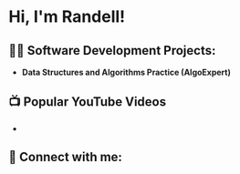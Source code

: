 <h1>Hi, I'm Randell! </h1>

<h2>👨‍💻 Software Development Projects:</h2>

- <b>Data Structures and Algorithms Practice (AlgoExpert)</b>
  
  
  
<h2>📺 Popular YouTube Videos</h2>

- 
<h2> 🤳 Connect with me:</h2>


<!--

Here are some ideas to get you started:

- 🔭 I’m currently working on ...
- 🌱 I’m currently learning ...
- 👯 I’m looking to collaborate on ...
- 🤔 I’m looking for help with ...
- 💬 Ask me about ...
- 📫 How to reach me: ...
- 😄 Pronouns: ...
- ⚡ Fun fact: ...
-->
